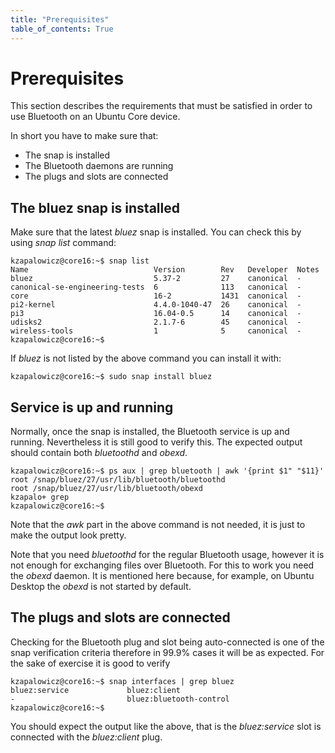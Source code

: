 ```yaml
---
title: "Prerequisites"
table_of_contents: True
---
```


# Prerequisites

This section describes the requirements that must be satisfied in order to use
Bluetooth on an Ubuntu Core device.

In short you have to make sure that:

 * The snap is installed
 * The Bluetooth daemons are running
 * The plugs and slots are connected

## The bluez snap is installed

Make sure that the latest *bluez* snap is installed. You can check this by using
*snap list* command:

```
kzapalowicz@core16:~$ snap list
Name                            Version        Rev   Developer  Notes
bluez                           5.37-2         27    canonical  -
canonical-se-engineering-tests  6              113   canonical  -
core                            16-2           1431  canonical  -
pi2-kernel                      4.4.0-1040-47  26    canonical  -
pi3                             16.04-0.5      14    canonical  -
udisks2                         2.1.7-6        45    canonical  -
wireless-tools                  1              5     canonical  -
kzapalowicz@core16:~$
```

If *bluez* is not listed by the above command you can install it with:

```
kzapalowicz@core16:~$ sudo snap install bluez
```

## Service is up and running

Normally, once the snap is installed, the Bluetooth service is up and running.
Nevertheless it is still good to verify this. The expected output should contain
both *bluetoothd* and *obexd*.

```
kzapalowicz@core16:~$ ps aux | grep bluetooth | awk '{print $1" "$11}'
root /snap/bluez/27/usr/lib/bluetooth/bluetoothd
root /snap/bluez/27/usr/lib/bluetooth/obexd
kzapalo+ grep
kzapalowicz@core16:~$
```

Note that the *awk* part in the above command is not needed, it is just to make
the output look pretty.

Note that you need *bluetoothd* for the regular Bluetooth usage, however it is
not enough for exchanging files over Bluetooth. For this to work you need the
*obexd* daemon. It is mentioned here because, for example, on Ubuntu Desktop the
*obexd* is not started by default.

## The plugs and slots are connected

Checking for the Bluetooth plug and slot being auto-connected is one of the snap
verification criteria therefore in 99.9% cases it will be as expected. For the
sake of exercise it is good to verify


```
kzapalowicz@core16:~$ snap interfaces | grep bluez
bluez:service             bluez:client
-                         bluez:bluetooth-control
kzapalowicz@core16:~$
```

You should expect the output like the above, that is the *bluez:service* slot is
connected with the *bluez:client* plug.

